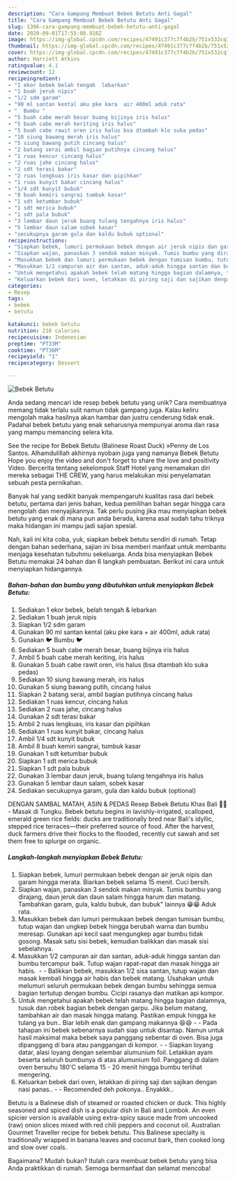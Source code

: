 ```yaml
---
description: "Cara Gampang Membuat Bebek Betutu Anti Gagal"
title: "Cara Gampang Membuat Bebek Betutu Anti Gagal"
slug: 1396-cara-gampang-membuat-bebek-betutu-anti-gagal
date: 2020-09-01T17:55:08.916Z
image: https://img-global.cpcdn.com/recipes/47491c377c7f4b2b/751x532cq70/bebek-betutu-foto-resep-utama.jpg
thumbnail: https://img-global.cpcdn.com/recipes/47491c377c7f4b2b/751x532cq70/bebek-betutu-foto-resep-utama.jpg
cover: https://img-global.cpcdn.com/recipes/47491c377c7f4b2b/751x532cq70/bebek-betutu-foto-resep-utama.jpg
author: Harriett Atkins
ratingvalue: 4.1
reviewcount: 12
recipeingredient:
- "1 ekor bebek belah tengah  lebarkan"
- "1 buah jeruk nipis"
- "1/2 sdm garam"
- "90 ml santan kental aku pke kara  air 400ml aduk rata"
- "  Bumbu "
- "5 buah cabe merah besar buang bijinya iris halus"
- "5 buah cabe merah keriting iris halus"
- "5 buah cabe rawit oren iris halus bsa dtambah klo suka pedas"
- "10 siung bawang merah iris halus"
- "5 siung bawang putih cincang halus"
- "2 batang serai ambil bagian putihnya cincang halus"
- "1 ruas kencur cincang halus"
- "2 ruas jahe cincang halus"
- "2 sdt terasi bakar"
- "2 ruas lengkuas iris kasar dan pipihkan"
- "1 ruas kunyit bakar cincang halus"
- "1/4 sdt kunyit bubuk"
- "8 buah kemiri sangrai tumbuk kasar"
- "1 sdt ketumbar bubuk"
- "1 sdt merica bubuk"
- "1 sdt pala bubuk"
- "3 lembar daun jeruk buang tulang tengahnya iris halus"
- "5 lembar daun salam sobek kasar"
- "secukupnya garam gula dan kaldu bubuk optional"
recipeinstructions:
- "Siapkan bebek, lumuri permukaan bebek dengan air jeruk nipis dan garam hingga merata. Biarkan bebek selama 15 menit. Cuci bersih."
- "Siapkan wajan, panaskan 3 sendok makan minyak. Tumis bumbu yang dirajang, daun jeruk dan daun salam hingga harum dan matang.  Tambahkan garam, gula, kaldu bubuk, dan bubuk&#34; lainnya 😁😁 Aduk rata."
- "Masukkan bebek dan lumuri permukaan bebek dengan tumisan bumbu, tutup wajan dan ungkep bebek hingga berubah warna dan bumbu meresap. Gunakan api kecil saat mengungkep agar bumbu tidak gosong. Masak satu sisi bebek, kemudian balikkan dan masak sisi sebelahnya."
- "Masukkan 1/2 campuran air dan santan, aduk-aduk hingga santan dan bumbu tercampur baik. Tutup wajan rapat-rapat dan masak hingga air habis.   Balikkan bebek, masukkan 1/2 sisa santan, tutup wajan dan masak kembali hingga air habis dan bebek matang. Usahakan untuk melumuri seluruh permukaan bebek dengan bumbu sehingga semua bagian tertutup dengan bumbu. Cicipi rasanya dan matikan api kompor."
- "Untuk mengetahui apakah bebek telah matang hingga bagian dalamnya, tusuk dan robek bagian bebek dengan garpu. Jika belum matang, tambahkan air dan masak hingga matang. Pastikan empuk hingga ke tulang ya bun.. Biar lebih enak dan gampang makannya 😆😆  Pada tahapan ini bebek sebenarnya sudah siap untuk disantap. Namun untuk hasil maksimal maka bebek saya panggang sebentar di oven. Bisa juga dipanggang di bara atau panggangan di kompor.  Siapkan loyang datar, alasi loyang dengan selembar alumunium foil. Letakkan ayam beserta seluruh bumbunya di atas alumunium foil. Panggang di dalam oven bersuhu 180&#39;C selama 15 - 20 menit hingga bumbu terlihat mengering."
- "Keluarkan bebek dari oven, letakkan di piring saji dan sajikan dengan nasi panas..   Recomended deh pokonya.. Enyakkk.."
categories:
- Resep
tags:
- bebek
- betutu

katakunci: bebek betutu 
nutrition: 216 calories
recipecuisine: Indonesian
preptime: "PT33M"
cooktime: "PT36M"
recipeyield: "1"
recipecategory: Dessert

---
```



![Bebek Betutu](https://img-global.cpcdn.com/recipes/47491c377c7f4b2b/751x532cq70/bebek-betutu-foto-resep-utama.jpg)

Anda sedang mencari ide resep bebek betutu yang unik? Cara membuatnya memang tidak terlalu sulit namun tidak gampang juga. Kalau keliru mengolah maka hasilnya akan hambar dan justru cenderung tidak enak. Padahal bebek betutu yang enak seharusnya mempunyai aroma dan rasa yang mampu memancing selera kita.

See the recipe for Bebek Betutu (Balinese Roast Duck) »Penny de Los Santos. Alhamdulillah akhirnya nyobain juga yang namanya Bebek Betutu Hope you enjoy the video and don&#39;t forget to share the love and positivity Video. Bercerita tentang sekelompok Staff Hotel yang menamakan diri mereka sebagai THE CREW, yang harus melakukan misi penyelamatan sebuah pesta pernikahan.

Banyak hal yang sedikit banyak mempengaruhi kualitas rasa dari bebek betutu, pertama dari jenis bahan, kedua pemilihan bahan segar hingga cara mengolah dan menyajikannya. Tak perlu pusing jika mau menyiapkan bebek betutu yang enak di mana pun anda berada, karena asal sudah tahu triknya maka hidangan ini mampu jadi sajian spesial.


Nah, kali ini kita coba, yuk, siapkan bebek betutu sendiri di rumah. Tetap dengan bahan sederhana, sajian ini bisa memberi manfaat untuk membantu menjaga kesehatan tubuhmu sekeluarga. Anda bisa menyiapkan Bebek Betutu memakai 24 bahan dan 6 langkah pembuatan. Berikut ini cara untuk menyiapkan hidangannya.

<!--inarticleads1-->

##### Bahan-bahan dan bumbu yang dibutuhkan untuk menyiapkan Bebek Betutu:

1. Sediakan 1 ekor bebek, belah tengah &amp; lebarkan
1. Sediakan 1 buah jeruk nipis
1. Siapkan 1/2 sdm garam
1. Gunakan 90 ml santan kental (aku pke kara + air 400ml, aduk rata)
1. Gunakan  🐦 Bumbu 🐦
1. Sediakan 5 buah cabe merah besar, buang bijinya iris halus
1. Ambil 5 buah cabe merah keriting, iris halus
1. Gunakan 5 buah cabe rawit oren, iris halus (bsa dtambah klo suka pedas)
1. Sediakan 10 siung bawang merah, iris halus
1. Gunakan 5 siung bawang putih, cincang halus
1. Siapkan 2 batang serai, ambil bagian putihnya cincang halus
1. Sediakan 1 ruas kencur, cincang halus
1. Sediakan 2 ruas jahe, cincang halus
1. Gunakan 2 sdt terasi bakar
1. Ambil 2 ruas lengkuas, iris kasar dan pipihkan
1. Sediakan 1 ruas kunyit bakar, cincang halus
1. Ambil 1/4 sdt kunyit bubuk
1. Ambil 8 buah kemiri sangrai, tumbuk kasar
1. Gunakan 1 sdt ketumbar bubuk
1. Siapkan 1 sdt merica bubuk
1. Siapkan 1 sdt pala bubuk
1. Gunakan 3 lembar daun jeruk, buang tulang tengahnya iris halus
1. Gunakan 5 lembar daun salam, sobek kasar
1. Sediakan secukupnya garam, gula dan kaldu bubuk (optional)


DENGAN SAMBAL MATAH, ASIN &amp; PEDAS Resep Bebek Betutu Khas Bali 🦆🔥 - Masak di Tungku. Bebek betutu begins in lavishly-irrigated, scalloped, emerald green rice fields: ducks are traditionally bred near Bali&#39;s idyllic, stepped rice terraces—their preferred source of food. After the harvest, duck farmers drive their flocks to the flooded, recently cut sawah and set them free to splurge on organic. 

<!--inarticleads2-->

##### Langkah-langkah menyiapkan Bebek Betutu:

1. Siapkan bebek, lumuri permukaan bebek dengan air jeruk nipis dan garam hingga merata. Biarkan bebek selama 15 menit. Cuci bersih.
1. Siapkan wajan, panaskan 3 sendok makan minyak. Tumis bumbu yang dirajang, daun jeruk dan daun salam hingga harum dan matang.  Tambahkan garam, gula, kaldu bubuk, dan bubuk&#34; lainnya 😁😁 Aduk rata.
1. Masukkan bebek dan lumuri permukaan bebek dengan tumisan bumbu, tutup wajan dan ungkep bebek hingga berubah warna dan bumbu meresap. Gunakan api kecil saat mengungkep agar bumbu tidak gosong. Masak satu sisi bebek, kemudian balikkan dan masak sisi sebelahnya.
1. Masukkan 1/2 campuran air dan santan, aduk-aduk hingga santan dan bumbu tercampur baik. Tutup wajan rapat-rapat dan masak hingga air habis.  -  - Balikkan bebek, masukkan 1/2 sisa santan, tutup wajan dan masak kembali hingga air habis dan bebek matang. Usahakan untuk melumuri seluruh permukaan bebek dengan bumbu sehingga semua bagian tertutup dengan bumbu. Cicipi rasanya dan matikan api kompor.
1. Untuk mengetahui apakah bebek telah matang hingga bagian dalamnya, tusuk dan robek bagian bebek dengan garpu. Jika belum matang, tambahkan air dan masak hingga matang. Pastikan empuk hingga ke tulang ya bun.. Biar lebih enak dan gampang makannya 😆😆 -  - Pada tahapan ini bebek sebenarnya sudah siap untuk disantap. Namun untuk hasil maksimal maka bebek saya panggang sebentar di oven. Bisa juga dipanggang di bara atau panggangan di kompor. -  - Siapkan loyang datar, alasi loyang dengan selembar alumunium foil. Letakkan ayam beserta seluruh bumbunya di atas alumunium foil. Panggang di dalam oven bersuhu 180&#39;C selama 15 - 20 menit hingga bumbu terlihat mengering.
1. Keluarkan bebek dari oven, letakkan di piring saji dan sajikan dengan nasi panas..  -  - Recomended deh pokonya.. Enyakkk..


Betutu is a Balinese dish of steamed or roasted chicken or duck. This highly seasoned and spiced dish is a popular dish in Bali and Lombok. An even spicier version is available using extra-spicy sauce made from uncooked (raw) onion slices mixed with red chili peppers and coconut oil. Australian Gourmet Traveller recipe for bebek betutu. This Balinese specialty is traditionally wrapped in banana leaves and coconut bark, then cooked long and slow over coals. 

Bagaimana? Mudah bukan? Itulah cara membuat bebek betutu yang bisa Anda praktikkan di rumah. Semoga bermanfaat dan selamat mencoba!
